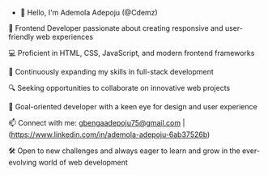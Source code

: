 - 👋 Hello, I'm Ademola Adepoju (@Cdemz)

🚀 Frontend Developer passionate about creating responsive and user-friendly web experiences

💻 Proficient in HTML, CSS, JavaScript, and modern frontend frameworks

🌱 Continuously expanding my skills in full-stack development

🔍 Seeking opportunities to collaborate on innovative web projects

🎯 Goal-oriented developer with a keen eye for design and user experience

📫 Connect with me: gbengaadepoju75@gmail.com | (https://www.linkedin.com/in/ademola-adepoju-6ab37526b)

🛠️ Open to new challenges and always eager to learn and grow in the ever-evolving world of web development

<!---
Cdemz/Cdemz is a ✨ special ✨ repository because its `README.md` (this file) appears on your GitHub profile.
You can click the Preview link to take a look at your changes.
--->
